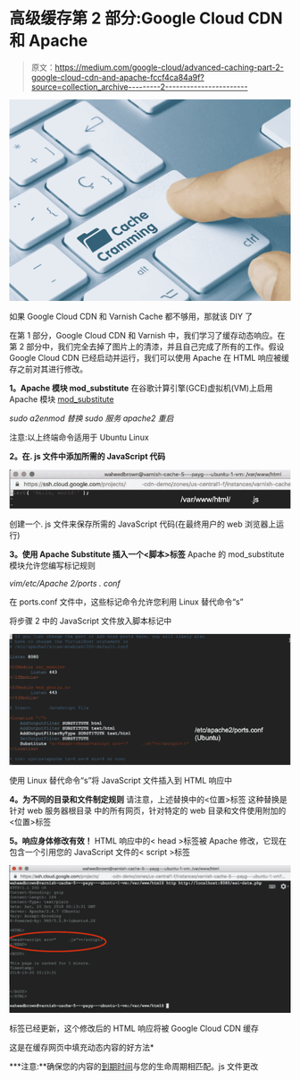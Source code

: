 # 高级缓存第 2 部分:Google Cloud CDN 和 Apache

> 原文：<https://medium.com/google-cloud/advanced-caching-part-2-google-cloud-cdn-and-apache-fccf4ca84a9f?source=collection_archive---------2----------------------->

![](img/2eef8edbdb4fff13cee922536593e6ba.png)

如果 Google Cloud CDN 和 Varnish Cache 都不够用，那就该 DIY 了

在第 1 部分，Google Cloud CDN 和 Varnish 中，我们学习了缓存动态响应。在第 2 部分中，我们完全去掉了图片上的清漆，并且自己完成了所有的工作。假设 Google Cloud CDN 已经启动并运行，我们可以使用 Apache 在 HTML 响应被缓存之前对其进行修改。

**1。Apache 模块 mod_substitute** 在谷歌计算引擎(GCE)虚拟机(VM)上启用 Apache 模块 [mod_substitute](http://httpd.apache.org/docs/2.4/mod/mod_substitute.html)

*sudo a2enmod 替换
sudo 服务 apache2 重启*

注意:以上终端命令适用于 Ubuntu Linux

**2。在. js 文件中添加所需的 JavaScript 代码**

![](img/1dae7f01eec390dc3b802973432b79ad.png)

创建一个. js 文件来保存所需的 JavaScript 代码(在最终用户的 web 浏览器上运行)

**3。使用 Apache Substitute 插入一个<脚本>标签** Apache 的 mod_substitute 模块允许您编写标记规则

*vim/etc/Apache 2/ports . conf*

在 ports.conf 文件中，这些标记命令允许您利用 Linux 替代命令“s”

将步骤 2 中的 JavaScript 文件放入脚本标记中

![](img/07d48d32046e34d02deccd97bbc67081.png)

使用 Linux 替代命令“s”将 JavaScript 文件插入到 HTML 响应中

**4。为不同的目录和文件制定规则**
请注意，上述替换中的<位置>标签
这种替换是针对 web 服务器根目录
中的所有网页，针对特定的 web 目录和文件使用附加的<位置>标签

**5。响应身体修改有效！**
HTML 响应中的< head >标签被 Apache
修改，它现在包含一个引用您的 JavaScript 文件的< script >标签

![](img/8a1f86210645113af93260fa6fd59981.png)

标签已经更新，这个修改后的 HTML 响应将被 Google Cloud CDN 缓存

这是在缓存网页中填充动态内容的好方法*

***注意:**确保您的内容的[到期时间](https://cloud.google.com/cdn/docs/best-practices#setting_the_expiration_for_time-sensitive_content)与您的生命周期相匹配。js 文件更改